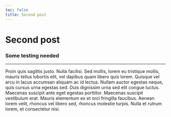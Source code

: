 ```yaml
---
toc: false
title: Second post
---
```


<div class="article card">
    <h1>Second post</h1>
    <h3>Some testing needed</h3>
    <hr/>
Proin quis sagittis justo. Nulla facilisi. Sed mollis, lorem eu tristique mollis, mauris tellus lobortis elit, vel dapibus quam libero quis lorem. Quisque vel arcu in lacus accumsan aliquam ac id lectus. Nullam auctor egestas neque, quis cursus urna egestas sed. Duis dignissim urna sed elit congue luctus. Maecenas suscipit ante eget egestas porttitor. Maecenas suscipit vestibulum erat. Mauris elementum ex et orci fringilla faucibus. Aenean lorem velit, rhoncus vel libero sed, rhoncus molestie turpis. Nulla et rutrum lorem, et consectetur nisi.
</div>